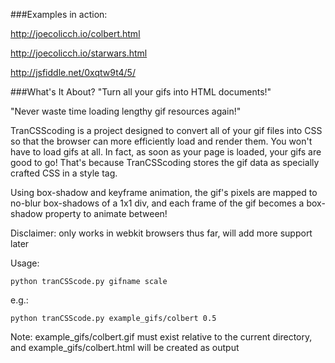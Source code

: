###Examples in action:

http://joecolicch.io/colbert.html

http://joecolicch.io/starwars.html

http://jsfiddle.net/0xqtw9t4/5/

###What's It About?
"Turn all your gifs into HTML documents!"

"Never waste time loading lengthy gif resources again!"

TranCSScoding is a project designed to convert all of your gif files into CSS so that the browser can more efficiently load and render them. You won't have to load gifs at all. In fact, as soon as your page is loaded, your gifs are good to go! That's because TranCSScoding stores the gif data as specially crafted CSS in a style tag.

Using box-shadow and keyframe animation, the gif's pixels are mapped to no-blur box-shadows of a 1x1 div, and each frame of the gif becomes a box-shadow property to animate between!

Disclaimer: only works in webkit browsers thus far, will add more support later


Usage:
```
python tranCSScode.py gifname scale
```

e.g.:
```
python tranCSScode.py example_gifs/colbert 0.5
```

Note: example_gifs/colbert.gif must exist relative to the current directory, and example_gifs/colbert.html will be created as output
